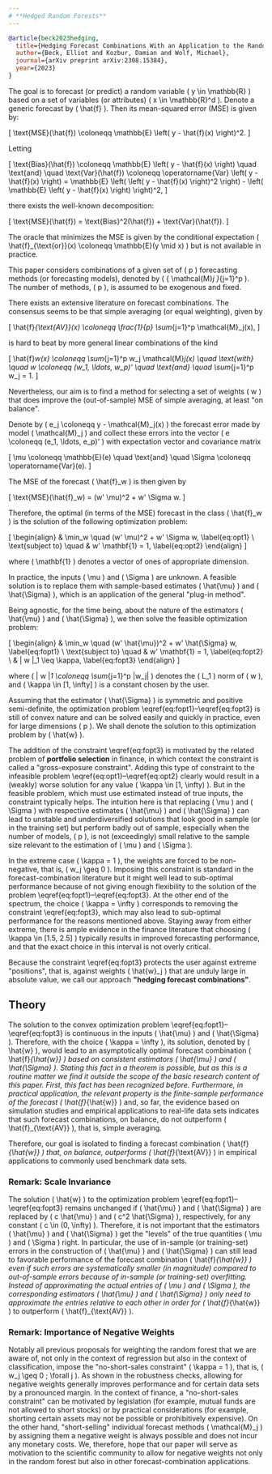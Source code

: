```yaml
---
# **Hedged Random Forests**
---
```





```bibtex
@article{beck2023hedging,
  title={Hedging Forecast Combinations With an Application to the Random Forest},
  author={Beck, Elliot and Kozbur, Damian and Wolf, Michael},
  journal={arXiv preprint arXiv:2308.15384},
  year={2023}
}
```

The goal is to forecast (or predict) a random variable \( y \in \mathbb{R} \) based on a set of variables (or attributes) \( x \in \mathbb{R}^d \). Denote a generic forecast by \( \hat{f} \). Then its mean-squared error (MSE) is given by:

\[
\text{MSE}(\hat{f}) \coloneqq \mathbb{E} \left( y - \hat{f}(x) \right)^2.
\]

Letting

\[
\text{Bias}(\hat{f}) \coloneqq \mathbb{E} \left( y - \hat{f}(x) \right)
\quad \text{and} \quad
\text{Var}(\hat{f}) \coloneqq \operatorname{Var} \left( y - \hat{f}(x) \right) = \mathbb{E} \left( \left( y - \hat{f}(x) \right)^2 \right) - \left( \mathbb{E} \left( y - \hat{f}(x) \right) \right)^2,
\]

there exists the well-known decomposition:

\[
\text{MSE}(\hat{f}) = \text{Bias}^2(\hat{f}) + \text{Var}(\hat{f}).
\]

The oracle that minimizes the MSE is given by the conditional expectation \( \hat{f}_{\text{or}}(x) \coloneqq \mathbb{E}(y \mid x) \) but is not available in practice.

This paper considers combinations of a given set of \( p \) forecasting methods (or forecasting models), denoted by \( \{ \mathcal{M}_j \}_{j=1}^p \). The number of methods, \( p \), is assumed to be exogenous and fixed.

There exists an extensive literature on forecast combinations. The consensus seems to be that simple averaging (or equal weighting), given by

\[
\hat{f}_{\text{AV}}(x) \coloneqq \frac{1}{p} \sum_{j=1}^p \mathcal{M}_j(x),
\]

is hard to beat by more general linear combinations of the kind

\[
\hat{f}_w(x) \coloneqq \sum_{j=1}^p w_j \mathcal{M}_j(x) \quad \text{with} \quad w \coloneqq (w_1, \ldots, w_p)' \quad \text{and} \quad \sum_{j=1}^p w_j = 1.
\]

Nevertheless, our aim is to find a method for selecting a set of weights \( w \) that does improve the (out-of-sample) MSE of simple averaging, at least "on balance".

Denote by \( e_j \coloneqq y - \mathcal{M}_j(x) \) the forecast error made by model \( \mathcal{M}_j \) and collect these errors into the vector \( e \coloneqq (e_1, \ldots, e_p)' \) with expectation vector and covariance matrix

\[
\mu \coloneqq \mathbb{E}(e) \quad \text{and} \quad \Sigma \coloneqq \operatorname{Var}(e).
\]

The MSE of the forecast \( \hat{f}_w \) is then given by

\[
\text{MSE}(\hat{f}_w) = (w' \mu)^2 + w' \Sigma w.
\]

Therefore, the optimal (in terms of the MSE) forecast in the class \( \hat{f}_w \) is the solution of the following optimization problem:

\[
\begin{align}
& \min_w \quad (w' \mu)^2 + w' \Sigma w, \label{eq:opt1} \\
\text{subject to} \quad & w' \mathbf{1} = 1, \label{eq:opt2}
\end{align}
\]

where \( \mathbf{1} \) denotes a vector of ones of appropriate dimension.

In practice, the inputs \( \mu \) and \( \Sigma \) are unknown. A feasible solution is to replace them with sample-based estimates \( \hat{\mu} \) and \( \hat{\Sigma} \), which is an application of the general "plug-in method".

Being agnostic, for the time being, about the nature of the estimators \( \hat{\mu} \) and \( \hat{\Sigma} \), we then solve the feasible optimization problem:

\[
\begin{align}
& \min_w \quad (w' \hat{\mu})^2 + w' \hat{\Sigma} w, \label{eq:fopt1} \\
\text{subject to} \quad & w' \mathbf{1} = 1, \label{eq:fopt2} \\
& \| w \|_1 \leq \kappa, \label{eq:fopt3}
\end{align}
\]

where \( \| w \|_1 \coloneqq \sum_{j=1}^p |w_j| \) denotes the \( L_1 \) norm of \( w \), and \( \kappa \in [1, \infty] \) is a constant chosen by the user.

Assuming that the estimator \( \hat{\Sigma} \) is symmetric and positive semi-definite, the optimization problem \eqref{eq:fopt1}–\eqref{eq:fopt3} is still of convex nature and can be solved easily and quickly in practice, even for large dimensions \( p \). We shall denote the solution to this optimization problem by \( \hat{w} \).

The addition of the constraint \eqref{eq:fopt3} is motivated by the related problem of **portfolio selection** in finance, in which context the constraint is called a "gross-exposure constraint". Adding this type of constraint to the infeasible problem \eqref{eq:opt1}–\eqref{eq:opt2} clearly would result in a (weakly) worse solution for any value \( \kappa \in [1, \infty) \). But in the feasible problem, which must use estimated instead of true inputs, the constraint typically helps. The intuition here is that replacing \( \mu \) and \( \Sigma \) with respective estimates \( \hat{\mu} \) and \( \hat{\Sigma} \) can lead to unstable and underdiversified solutions that look good in sample (or in the training set) but perform badly out of sample, especially when the number of models, \( p \), is not (exceedingly) small relative to the sample size relevant to the estimation of \( \mu \) and \( \Sigma \).

In the extreme case \( \kappa = 1 \), the weights are forced to be non-negative, that is, \( w_j \geq 0 \). Imposing this constraint is standard in the forecast-combination literature but it might well lead to sub-optimal performance because of not giving enough flexibility to the solution of the problem \eqref{eq:fopt1}–\eqref{eq:fopt3}. At the other end of the spectrum, the choice \( \kappa = \infty \) corresponds to removing the constraint \eqref{eq:fopt3}, which may also lead to sub-optimal performance for the reasons mentioned above. Staying away from either extreme, there is ample evidence in the finance literature that choosing \( \kappa \in [1.5, 2.5] \) typically results in improved forecasting performance, and that the exact choice in this interval is not overly critical.

Because the constraint \eqref{eq:fopt3} protects the user against extreme "positions", that is, against weights \( \hat{w}_j \) that are unduly large in absolute value, we call our approach **"hedging forecast combinations"**.

## Theory

The solution to the convex optimization problem \eqref{eq:fopt1}–\eqref{eq:fopt3} is continuous in the inputs \( \hat{\mu} \) and \( \hat{\Sigma} \). Therefore, with the choice \( \kappa = \infty \), its solution, denoted by \( \hat{w} \), would lead to an asymptotically optimal forecast combination \( \hat{f}_{\hat{w}} \) based on consistent estimators \( \hat{\mu} \) and \( \hat{\Sigma} \). Stating this fact in a theorem is possible, but as this is a routine matter we find it outside the scope of the basic research content of this paper. First, this fact has been recognized before. Furthermore, in practical application, the relevant property is the finite-sample performance of the forecast \( \hat{f}_{\hat{w}} \) and, so far, the evidence based on simulation studies and empirical applications to real-life data sets indicates that such forecast combinations, on balance, do not outperform \( \hat{f}_{\text{AV}} \), that is, simple averaging.

Therefore, our goal is isolated to finding a forecast combination \( \hat{f}_{\hat{w}} \) that, on balance, outperforms \( \hat{f}_{\text{AV}} \) in empirical applications to commonly used benchmark data sets.

### Remark: Scale Invariance

The solution \( \hat{w} \) to the optimization problem \eqref{eq:fopt1}–\eqref{eq:fopt3} remains unchanged if \( \hat{\mu} \) and \( \hat{\Sigma} \) are replaced by \( c \hat{\mu} \) and \( c^2 \hat{\Sigma} \), respectively, for any constant \( c \in (0, \infty) \). Therefore, it is not important that the estimators \( \hat{\mu} \) and \( \hat{\Sigma} \) get the "levels" of the true quantities \( \mu \) and \( \Sigma \) right. In particular, the use of in-sample (or training-set) errors in the construction of \( \hat{\mu} \) and \( \hat{\Sigma} \) can still lead to favorable performance of the forecast combination \( \hat{f}_{\hat{w}} \) even if such errors are systematically smaller (in magnitude) compared to out-of-sample errors because of in-sample (or training-set) overfitting. Instead of approximating the actual entries of \( \mu \) and \( \Sigma \), the corresponding estimators \( \hat{\mu} \) and \( \hat{\Sigma} \) only need to approximate the entries relative to each other in order for \( \hat{f}_{\hat{w}} \) to outperform \( \hat{f}_{\text{AV}} \).

### Remark: Importance of Negative Weights

Notably all previous proposals for weighting the random forest that we are aware of, not only in the context of regression but also in the context of classification, impose the "no-short-sales constraint" \( \kappa = 1 \), that is, \( w_j \geq 0 \; \forall j \). As shown in the robustness checks, allowing for negative weights generally improves performance and for certain data sets by a pronounced margin. In the context of finance, a "no-short-sales constraint" can be motivated by legislation (for example, mutual funds are not allowed to short stocks) or by practical considerations (for example, shorting certain assets may not be possible or prohibitively expensive). On the other hand, "short-selling" individual forecast methods \( \mathcal{M}_j \) by assigning them a negative weight is always possible and does not incur any monetary costs. We, therefore, hope that our paper will serve as motivation to the scientific community to allow for negative weights not only in the random forest but also in other forecast-combination applications.

